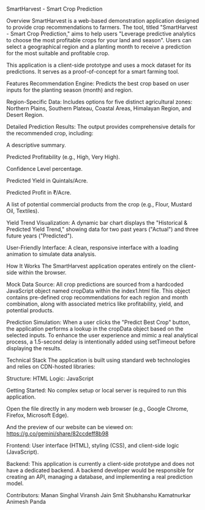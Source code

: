 SmartHarvest - Smart Crop Prediction 

Overview
SmartHarvest is a web-based demonstration application designed to provide crop recommendations to farmers. The tool, titled "SmartHarvest - Smart Crop Prediction," aims to help users "Leverage predictive analytics to choose the most profitable crops for your land and season". Users can select a geographical region and a planting month to receive a prediction for the most suitable and profitable crop.

This application is a client-side prototype and uses a mock dataset for its predictions. It serves as a proof-of-concept for a smart farming tool.

Features
Recommendation Engine: Predicts the best crop based on user inputs for the planting season (month) and region.

Region-Specific Data: Includes options for five distinct agricultural zones: Northern Plains, Southern Plateau, Coastal Areas, Himalayan Region, and Desert Region.

Detailed Prediction Results: The output provides comprehensive details for the recommended crop, including:

A descriptive summary.

Predicted Profitability (e.g., High, Very High).

Confidence Level percentage.

Predicted Yield in Quintals/Acre.

Predicted Profit in ₹/Acre.

A list of potential commercial products from the crop (e.g., Flour, Mustard Oil, Textiles).

Yield Trend Visualization: A dynamic bar chart displays the "Historical & Predicted Yield Trend," showing data for two past years ("Actual") and three future years ("Predicted").

User-Friendly Interface: A clean, responsive interface with a loading animation to simulate data analysis.

How It Works
The SmartHarvest application operates entirely on the client-side within the browser.

Mock Data Source: All crop predictions are sourced from a hardcoded JavaScript object named cropData within the index1.html file. This object contains pre-defined crop recommendations for each region and month combination, along with associated metrics like profitability, yield, and potential products.

Prediction Simulation: When a user clicks the "Predict Best Crop" button, the application performs a lookup in the cropData object based on the selected inputs. To enhance the user experience and mimic a real analytical process, a 1.5-second delay is intentionally added using setTimeout before displaying the results.

Technical Stack
The application is built using standard web technologies and relies on CDN-hosted libraries:

Structure: HTML
Logic: JavaScript

Getting Started:
No complex setup or local server is required to run this application.

Open the file directly in any modern web browser (e.g., Google Chrome, Firefox, Microsoft Edge).

And the preview of our website can be viewed on: https://g.co/gemini/share/82ccdeff8b98

Frontend: User interface (HTML), styling (CSS), and client-side logic (JavaScript).

Backend: This application is currently a client-side prototype and does not have a dedicated backend. A backend developer would be responsible for creating an API, managing a database, and implementing a real prediction model.

Contributors:
Manan Singhal 
Viransh Jain 
Smit Shubhanshu Kamatnurkar
Animesh Panda
